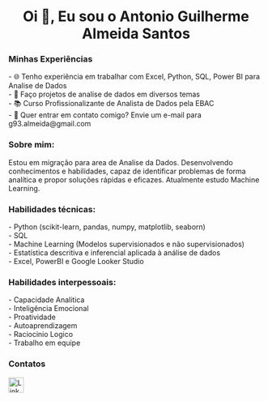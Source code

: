 <h1 align="center">Oi 👋, Eu sou o Antonio Guilherme Almeida Santos</h1>

<h3>Minhas Experiências</h3>
- 🌐 Tenho experiência em trabalhar com Excel, Python, SQL, Power BI para Analise de Dados<br>
- 🎲 Faço projetos de analise de dados em diversos temas<br>
- 📚 Curso Profissionalizante de Analista de Dados pela EBAC<br>
- 📧 Quer entrar em contato comigo? Envie um e-mail para g93.almeida@gmail.com<br>

<h3>Sobre mim:</h3>
Estou em migração para area de Analise da Dados. Desenvolvendo conhecimentos e habilidades, capaz de identificar problemas de forma analítica e propor soluções rápidas e eficazes. Atualmente estudo Machine Learning.

<h3>Habilidades técnicas:</h3>
- Python (scikit-learn, pandas, numpy, matplotlib, seaborn)<br>
- SQL<br>
- Machine Learning (Modelos supervisionados e não supervisionados)<br>
- Estatística descritiva e inferencial aplicada à análise de dados<br>
- Excel, PowerBI e Google Looker Studio<br>

<h3>Habilidades interpessoais:</h3>
- Capacidade Analitica<br>
- Inteligência Emocional<br>
- Proatividade<br>
- Autoaprendizagem<br>
- Raciocinio Logico<br>
- Trabalho em equipe<br>

### Contatos

[<img src='https://img.shields.io/badge/LinkedIn-0077B5?style=for-the-badge&logo=linkedin&logoColor=white' alt='Linkedin' height='30'>](https://www.linkedin.com/in/antonio-guilherme-almeida-santos/)
